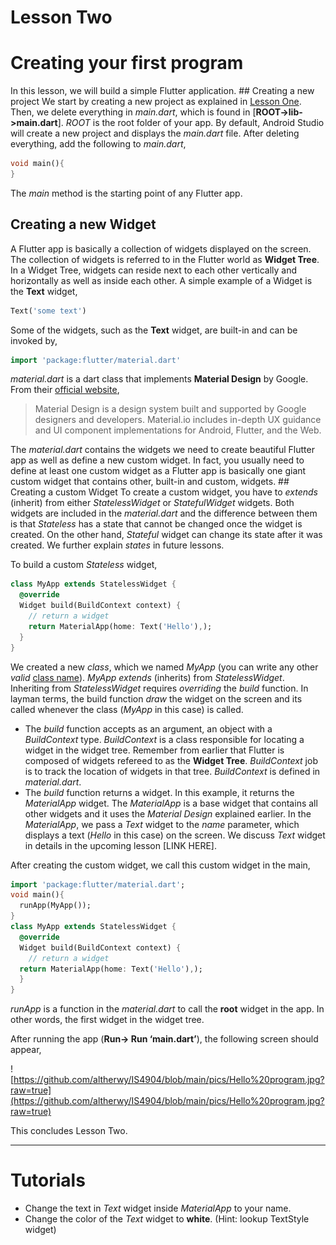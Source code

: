 # Lesson Two

# Creating your first program

In this lesson, we will build a simple Flutter application. ## Creating a new project We start by creating a new project as explained in [Lesson One](https://github.com/altherwy/IS4904/blob/main/Lecture%20One/Lecture%20One.md). Then, we delete everything in *main.dart*, which is found in [**ROOT->lib->main.dart**]. *ROOT* is the root folder of your app. By default, Android Studio will create a new project and displays the *main.dart* file. After deleting everything, add the following to *main.dart*,

```dart
void main(){
}
```

The *main* method is the starting point of any Flutter app.

## Creating a new Widget

A Flutter app is basically a collection of widgets displayed on the screen. The collection of widgets is referred to in the Flutter world as **Widget Tree**. In a Widget Tree, widgets can reside next to each other vertically and horizontally as well as inside each other. A simple example of a Widget is the **Text** widget,

```dart
Text('some text')
```

Some of the widgets, such as the **Text** widget, are built-in and can be invoked by,

```dart
import 'package:flutter/material.dart'
```

*material.dart* is a dart class that implements **Material Design** by Google. From their [official website](https://m3.material.io/get-started),

> Material Design is a design system built and supported by Google designers and developers. Material.io includes in-depth UX guidance and UI component implementations for Android, Flutter, and the Web.
> 

The *material.dart* contains the widgets we need to create beautiful Flutter app as well as define a new custom widget. In fact, you usually need to define at least one custom widget as a Flutter app is basically one giant custom widget that contains other, built-in and custom, widgets. ## Creating a custom Widget To create a custom widget, you have to *extends* (inherit) from either *StatelessWidget* or *StatefulWidget* widgets. Both widgets are included in the *material.dart* and the difference between them is that *Stateless* has a state that cannot be changed once the widget is created. On the other hand, *Stateful* widget can change its state after it was created. We further explain *states* in future lessons.

To build a custom *Stateless* widget,

```dart
class MyApp extends StatelessWidget {
  @override
  Widget build(BuildContext context) {
    // return a widget
    return MaterialApp(home: Text('Hello'),);
  }
}
```

We created a new *class*, which we named *MyApp* (you can write any other *valid* [class name](https://dart.dev/language/classes)). *MyApp* *extends* (inherits) from *StatelessWidget*. Inheriting from *StatelessWidget* requires *overriding* the *build* function. In layman terms, the build function *draw* the widget on the screen and its called whenever the class (*MyApp* in this case) is called.

- The *build* function accepts as an argument, an object with a *BuildContext* type. *BuildContext* is a class responsible for locating a widget in the widget tree. Remember from earlier that Flutter is composed of widgets refereed to as the **Widget Tree**. *BuildContext* job is to track the location of widgets in that tree. *BuildContext* is defined in *material.dart*.
- The *build* function returns a widget. In this example, it returns the *MaterialApp* widget. The *MaterialApp* is a base widget that contains all other widgets and it uses the *Material Design* explained earlier. In the *MaterialApp*, we pass a *Text* widget to the *name* parameter, which displays a text (*Hello* in this case) on the screen. We discuss *Text* widget in details in the upcoming lesson [LINK HERE].

After creating the custom widget, we call this custom widget in the main,

```dart
import 'package:flutter/material.dart';
void main(){
  runApp(MyApp());
}
class MyApp extends StatelessWidget {
  @override
  Widget build(BuildContext context) {
    // return a widget
  return MaterialApp(home: Text('Hello'),);
  }
}
```

*runApp* is a function in the *material.dart* to call the **root** widget in the app. In other words, the first widget in the widget tree.

After running the app (**Run-> Run ‘main.dart’**), the following screen should appear,

![https://github.com/altherwy/IS4904/blob/main/pics/Hello%20program.jpg?raw=true](https://github.com/altherwy/IS4904/blob/main/pics/Hello%20program.jpg?raw=true)

This concludes Lesson Two.

---

# Tutorials

- Change the text in *Text* widget inside *MaterialApp* to your name.
- Change the color of the *Text* widget to **white**. (Hint: lookup TextStyle widget)
